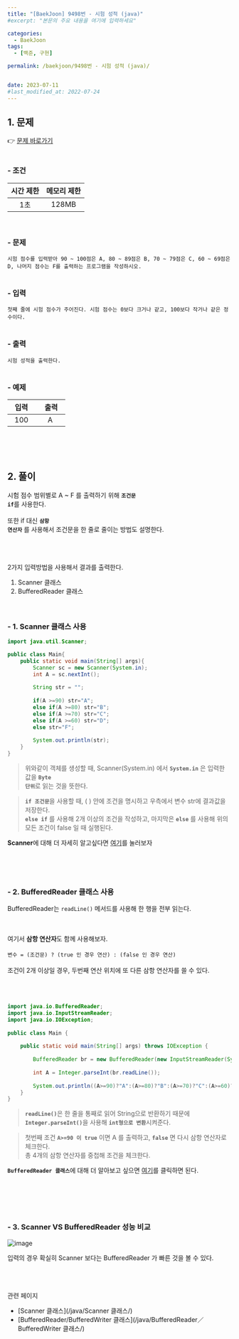 ```yaml
---
title: "[BaekJoon] 9498번 - 시험 성적 (java)"
#excerpt: "본문의 주요 내용을 여기에 입력하세요"

categories:
  - BaekJoon
tags:
  - [백준, 구현]

permalink: /baekjoon/9498번 - 시험 성적 (java)/


date: 2023-07-11
#last_modified_at: 2022-07-24
---
```


## 1. 문제
👉 [문제 바로가기](https://www.acmicpc.net/problem/9498)<br><br>
###  - 조건
  
| 시간 제한 | 메모리 제한 |
|:--------:|:--------:|
|1초|128MB|

<br>

### - 문제
```시험 점수를 입력받아 90 ~ 100점은 A, 80 ~ 89점은 B, 70 ~ 79점은 C, 60 ~ 69점은 D, 나머지 점수는 F를 출력하는 프로그램을 작성하시오.```
<br><br>

### - 입력
```첫째 줄에 시험 점수가 주어진다. 시험 점수는 0보다 크거나 같고, 100보다 작거나 같은 정수이다.```
<br><br>

### - 출력
```시험 성적을 출력한다.```
<br><br>

### - 예제
  
| &nbsp;&nbsp;입력&nbsp;&nbsp; | &nbsp;&nbsp; 출력&nbsp;&nbsp; |
|:--------:|:--------:|
|100|A|

  
<br><br><br>


## 2. 풀이
시험 점수 범위별로 A ~ F 를 출력하기 위해 <code><b>조건문 if</b></code>를 사용한다.<br><br>
또한 if 대신 <code><b>삼항 연산자</b></code> 를 사용해서 조건문을 한 줄로 줄이는 방법도 설명한다.


<br><br><br>
2가지 입력방법을 사용해서 결과를 출력한다.

1. Scanner 클래스
2. BufferedReader 클래스
<br><br><br>

### - 1. Scanner 클래스 사용
```java
import java.util.Scanner;

public class Main{
    public static void main(String[] args){
        Scanner sc = new Scanner(System.in);
        int A = sc.nextInt();
        
        String str = "";
        
        if(A >=90) str="A";
        else if(A >=80) str="B";
        else if(A >=70) str="C";
        else if(A >=60) str="D";
        else str="F";
        
        System.out.println(str);
    }
}
```
> 위와같이 객체를 생성할 때, Scanner(System.in) 에서 <code><b>System.in</b></code> 은 입력한 값을 <code><b>Byte 단위</b></code>로 읽는 것을 뜻한다.

> <code><b>if 조건문</b></code>을 사용할 때, ( ) 안에 조건을 명시하고 우측에서 변수 str에 결과값을 저장한다.<br>
<code><b>else if</b></code> 를 사용해 2개 이상의 조건을 작성하고, 
마지막은 <code><b>else</b></code> 를 사용해 위의 모든 조건이 false 일 때 실행된다.

<div class="box"><b>Scanner</b>에 대해 더 자세히 알고싶다면 <a href="/java/Scanner 클래스/"> 여기</a>를 눌러보자</div>


<br><br><br>

### - 2. BufferedReader 클래스 사용
BufferedReader는 `readLine()` 메서드를 사용해 한 행을 전부 읽는다.<br><br><br>

여기서 <b>삼항 연산자</b>도 함께 사용해보자.<br><br>
```변수 = (조건문) ? (true 인 경우 연산) : (false 인 경우 연산)```
<br><br>
조건이 2개 이상일 경우, 두번째 연산 위치에 또 다른 삼항 연산자를 쓸 수 있다.
<br><br><br><br>


```java
import java.io.BufferedReader;
import java.io.InputStreamReader;
import java.io.IOException;
 
public class Main {
 
	public static void main(String[] args) throws IOException {
        
		BufferedReader br = new BufferedReader(new InputStreamReader(System.in));
 
 		int A = Integer.parseInt(br.readLine());
        
        System.out.println((A>=90)?"A":(A>=80)?"B":(A>=70)?"C":(A>=60)?"D":"F");
    }
}
```
> <code><b>readLine()</b></code>은 한 줄을 통째로 읽어 String으로 반환하기 때문에 <code><b>Integer.parseInt()</b></code>을 사용해 <code><b>int형으로 변환</b></code>시켜준다.

> 첫번째 조건 <code><b>A>=90 이 true</b></code> 이면 A 를 출력하고, <code><b>false</b></code> 면 다시 삼항 연산자로 체크한다.<br>
총 4개의 삼항 연산자를 중첩해 조건을 체크한다.

<div class="box"><code><b>BufferedReader 클래스</b></code>에 대해 더 알아보고 싶으면 <a href="/java/BufferedReader／BufferedWriter 클래스/"> 여기</a>를 클릭하면 된다.</div>



<br><br><br><br>

### - 3. Scanner VS BufferedReader 성능 비교
![image](https://github.com/cjoungi/cjoungi.github.io/assets/113075984/1ad43495-9309-45b6-a5aa-0e0d70f1e25b)

입력의 경우 확실히 Scanner 보다는 <span class="color">BufferedReader 가 빠른 것을 볼 수 있다.</span>


<br><br><br>
<span class="color">관련 페이지</span><br>
- [Scanner 클래스](/java/Scanner 클래스/)
- [BufferedReader/BufferedWriter 클래스](/java/BufferedReader／BufferedWriter 클래스/)

<br><br><br>
